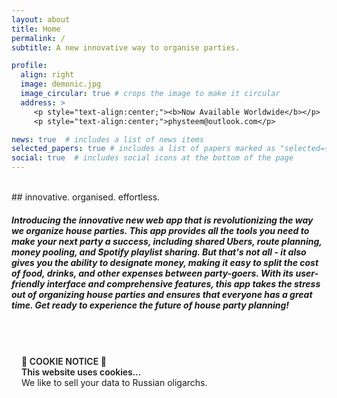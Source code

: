 ```yaml
---
layout: about
title: Home
permalink: /
subtitle: A new innovative way to organise parties.

profile:
  align: right
  image: demonic.jpg
  image_circular: true # crops the image to make it circular
  address: >
     <p style="text-align:center;"><b>Now Available Worldwide</b></p>
     <p style="text-align:center;">physteem@outlook.com</p>

news: true  # includes a list of news items
selected_papers: true # includes a list of papers marked as "selected={true}"
social: true  # includes social icons at the bottom of the page
---
```

<br />
## <a class="wow fadeIn" data-wow-delay="0.5s">innovative. organised. effortless.</a>

<br />

##### <a class="wow fadeIn" data-wow-delay="0.5s">Introducing the innovative new web app that is revolutionizing the way we organize house parties. This app provides all the tools you need to make your next party a success, including shared Ubers, route planning, money pooling, and Spotify playlist sharing. But that's not all - it also gives you the ability to designate money, making it easy to split the cost of food, drinks, and other expenses between party-goers. With its user-friendly interface and comprehensive features, this app takes the stress out of organizing house parties and ensures that everyone has a great time. Get ready to experience the future of house party planning!</a>

<br />

<!-- <a class="wow fadeIn" data-wow-delay="1s">Other than academic stuff, I am a decent pianist, and working on self-composing various pieces (piano and otherwise), primarily in the neo-Classical style, though I tend to disregard genres for the most part. I also work on piano arrangements if I have any spare time, and music production in Logic Pro X (or Ableton Live). Please follow me on Strava if you like MTB or running and shit. Follow me on Instagram for personal schenanigans.</a> -->

<br />

<div class="card mt-3 wow fadeIn" data-wow-delay="1s" style="padding: 1rem;">
  <div class="wow fadeIn" data-wow-delay="1.1s"><b style="font-weight:600!important;">🍪 COOKIE NOTICE 🍪</b></div>
  <div class="wow fadeIn" data-wow-delay="1.2s"><b style="font-weight:600!important;">This website uses cookies...</b> 
  <br />
  We like to sell your data to Russian oligarchs.
</div>
</div>

<br />
